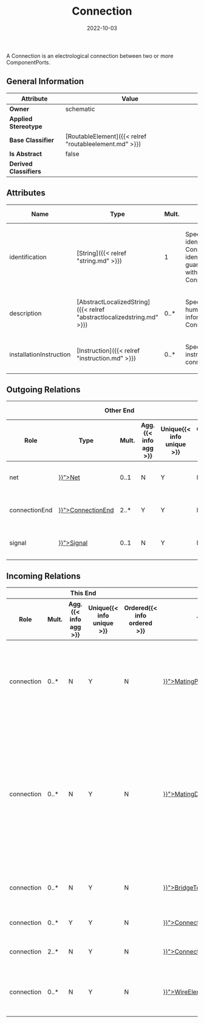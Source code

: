 ﻿---
title: Connection
toc: false
type: specs
date: "2022-10-03"
draft: false
specification: VEC
version: 2.0.1
documentType: "Recommendation"
elementType: Class
classes:
  - Connection
menu_name: vec-2.0.1
---
<p> A Connection is an electrological connection between two or more ComponentPorts.      </p>

## General Information

| Attribute               | Value |
|-------------------------|-------|
| **Owner**               | schematic |
| **Applied Stereotype**  |   |
| **Base Classifier**     | [RoutableElement]({{< relref "routableelement.md" >}})<br/>  |
| **Is Abstract**         | false |
| **Derived Classifiers** |   |

## Attributes
|  Name  |  Type  |  Mult.  |  Description  |  Owning Classifier  |
|--------|--------|---------|---------------|--------------|
|identification| [String]({{< relref "string.md" >}}) | 1 | <p> Specifies a unique identification of the Connection. The identification is guaranteed to be unique within the ConnectionSpecification.      </p> | [Connection]({{< relref "connection.md" >}}) |
|description| [AbstractLocalizedString]({{< relref "abstractlocalizedstring.md" >}}) | 0..* | <p> Specifies additional, human readable information about the Connection.      </p> | [Connection]({{< relref "connection.md" >}}) |
|installationInstruction| [Instruction]({{< relref "instruction.md" >}}) | 0..* | <p> Specifies installation instruction for the connection.      </p> | [Connection]({{< relref "connection.md" >}}) |

## Outgoing Relations
<table>
    <thead>
        <tr>
           <th colspan="6">Other End</th>
           <th colspan="1">This End</th>
           <th colspan="1">General</th>
        </tr>
        <tr>
           <th>Role</th>
           <th>Type</th>
           <th>Mult.</th>
           <th>Agg.{{< info agg >}}</th>
           <th>Unique{{< info unique >}}</th>
           <th>Ordered{{< info ordered >}}</th>
           <th>Mult.</th>
           <th>Description</th>
        </tr>
    <thead>
    <tbody>
    <tr>
        <td>net</td>
        <td><a href="{{< relref "net.md" >}}">Net</a></td>
        <td>0..1</td>
        <td>N</td>
        <td>Y</td>
        <td>N</td>
        <td>0..*</td>
        <td>References the Net that is realized by the Connection.</td>
    </tr>
    <tr>
        <td>connectionEnd</td>
        <td><a href="{{< relref "connectionend.md" >}}">ConnectionEnd</a></td>
        <td>2..*</td>
        <td>Y</td>
        <td>Y</td>
        <td>N</td>
        <td>1</td>
        <td>Specifies the ConnectionEnds of the Connection.</td>
    </tr>
    <tr>
        <td>signal</td>
        <td><a href="{{< relref "signal.md" >}}">Signal</a></td>
        <td>0..1</td>
        <td>N</td>
        <td>Y</td>
        <td>N</td>
        <td>0..*</td>
        <td>References the signal that is transmitted by the connection.</td>
    </tr>
    </tbody>
</table>

##  Incoming Relations
<table>
    <thead>
        <tr>
           <th colspan="5">This End</th>
           <th colspan="2">Other End</th>
           <th colspan="1">General</th>
        </tr>
        <tr>
           <th>Role</th>
           <th>Mult.</th>
           <th>Agg.{{< info agg >}}</th>
           <th>Unique{{< info unique >}}</th>
           <th>Ordered{{< info ordered >}}</th>
           <th>Type</th>
           <th>Mult.</th>
           <th>Description</th>
        </tr>
    <thead>
    <tbody>
    <tr>
        <td>connection</td>
        <td>0..*</td>
        <td>N</td>
        <td>Y</td>
        <td>N</td>
        <td><a href="{{< relref "matingpoint.md" >}}">MatingPoint</a></td>
        <td>0..*</td>
        <td><p> References the <i>Connection</i> that is realized by this <i>MatingPoint</i><i>.</i> For example, when a connection is realized by directly plugging or screwing two E/E components together.      </p></td>
    </tr>
    <tr>
        <td>connection</td>
        <td>0..*</td>
        <td>N</td>
        <td>Y</td>
        <td>N</td>
        <td><a href="{{< relref "matingdetail.md" >}}">MatingDetail</a></td>
        <td>0..*</td>
        <td><p> References the <i>Connection</i> that is realized by this <i>MatingPointDetail</i><i>.</i> For example, when a connection is realized by directly plugging or screwing two E/E components together.      </p>      <p> The definition at level of the <i>MatingDetail </i>might be required if the <i>TerminalRole </i>of the MatingPoint carries multiple different potentials (e.g. Coax).      </p></td>
    </tr>
    <tr>
        <td>connection</td>
        <td>0..*</td>
        <td>N</td>
        <td>Y</td>
        <td>N</td>
        <td><a href="{{< relref "bridgeterminalrole.md" >}}">BridgeTerminalRole</a></td>
        <td>0..*</td>
        <td><p> References the <i>Connection</i> that is realized by this <i>BridgeTerminalRole.</i>      </p></td>
    </tr>
    <tr>
        <td>connection</td>
        <td>0..*</td>
        <td>Y</td>
        <td>Y</td>
        <td>N</td>
        <td><a href="{{< relref "connectionspecification.md" >}}">ConnectionSpecification</a></td>
        <td>1</td>
        <td>Specifies the Connection defined by the ConnectionSpecification.</td>
    </tr>
    <tr>
        <td>connection</td>
        <td>2..*</td>
        <td>N</td>
        <td>Y</td>
        <td>N</td>
        <td><a href="{{< relref "connectiongroup.md" >}}">ConnectionGroup</a></td>
        <td>0..*</td>
        <td>References the Connections that are grouped by the ConnectionGroup.</td>
    </tr>
    <tr>
        <td>connection</td>
        <td>0..*</td>
        <td>N</td>
        <td>Y</td>
        <td>N</td>
        <td><a href="{{< relref "wireelementreference.md" >}}">WireElementReference</a></td>
        <td>0..*</td>
        <td>References the Connection that is realized by the referenced WireElement (WireElementReference). KBLFRM-341</td>
    </tr>
    </tbody>
</table>




